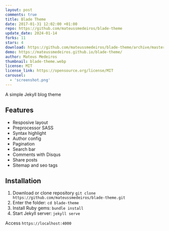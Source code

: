 ```yaml
---
layout: post
comments: true
title: Blade Theme
date: 2017-01-31 12:02:00 +01:00
repo: https://github.com/mateussmedeiros/blade-theme
update_date: 2024-01-14
forks: 11
stars: 4
download: https://github.com/mateussmedeiros/blade-theme/archive/master.zip
demo: https://mateussmedeiros.github.io/blade-theme/
author: Mateus Medeiros
thumbnail: blade-theme.webp
license: MIT
license_link: https://opensource.org/license/MIT
carousel:
  - 'screenshot.png'
---
```


A simple Jekyll blog theme

## Features

* Resposive layout
* Preprocessor SASS
* Syntax highlight
* Author config
* Pagination
* Search bar
* Comments with Disqus
* Share posts
* Sitemap and seo tags

## Installation

1. Download or clone repository `git clone https://github.com/mateussmedeiros/blade-theme.git`
2. Enter the folder: `cd blade-theme`
3. Install Ruby gems: `bundle install`
4. Start Jekyll server: `jekyll serve`

Access `https://localhost:4000`
